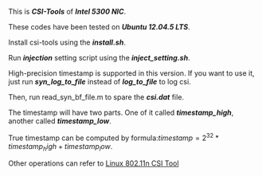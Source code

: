 This is ***CSI-Tools*** of ***Intel 5300 NIC***.

These codes have been tested on ***Ubuntu 12.04.5 LTS***.

Install csi-tools using the ***install.sh***.

Run ***injection*** setting script using the ***inject_setting.sh***.

High-precision timestamp is supported in this version. If you want to use it, just run ***syn_log_to_file*** instead of ***log_to_file*** to log csi. 

Then, run read_syn_bf_file.m to spare the ***csi.dat*** file.

The timestamp will have two parts. One of it called ***timestamp_high***, another called ***timestamp_low***.

True timestamp can be computed by formula:$timestamp = 2^{32} * timestamp_high + timestamp_low$.

Other operations can refer to [Linux 802.11n CSI Tool](http://dhalperi.github.io/linux-80211n-csitool/index.html)
